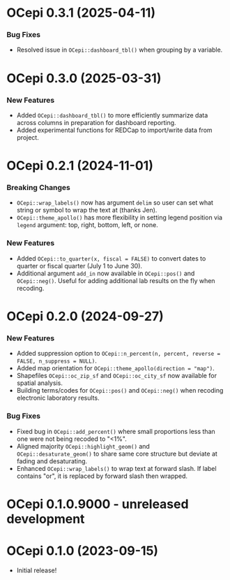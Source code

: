 # OCepi 0.3.1 (2025-04-11)

### Bug Fixes

-   Resolved issue in `OCepi::dashboard_tbl()` when grouping by a variable.

# OCepi 0.3.0 (2025-03-31)

### New Features

-   Added `OCepi::dashboard_tbl()` to more efficiently summarize data across columns in preparation for dashboard reporting.
-   Added experimental functions for REDCap to import/write data from project.

# OCepi 0.2.1 (2024-11-01)

### Breaking Changes

-   `OCepi::wrap_labels()` now has argument `delim` so user can set what string or symbol to wrap the text at (thanks Jen).
-   `OCepi::theme_apollo()` has more flexibility in setting legend position via `legend` argument: top, right, bottom, left, or none.

### New Features

-   Added `OCepi::to_quarter(x, fiscal = FALSE)` to convert dates to quarter or fiscal quarter (July 1 to June 30).
-   Additional argument `add_in` now available in `OCepi::pos()` and `OCepi::neg()`. Useful for adding additional lab results on the fly when recoding.

# OCepi 0.2.0 (2024-09-27)

### New Features

-   Added suppression option to `OCepi::n_percent(n, percent, reverse = FALSE, n_suppress = NULL)`.
-   Added map orientation for `OCepi::theme_apollo(direction = "map")`.
-   Shapefiles `OCepi::oc_zip_sf` and `OCepi::oc_city_sf` now available for spatial analysis.
-   Building terms/codes for `OCepi::pos()` and `OCepi::neg()` when recoding electronic laboratory results.

### Bug Fixes

-   Fixed bug in `OCepi::add_percent()` where small proportions less than one were not being recoded to "\<1%".
-   Aligned majority `OCepi::highlight_geom()` and `OCepi::desaturate_geom()` to share same core structure but deviate at fading and desaturating.
-   Enhanced `OCepi::wrap_labels()` to wrap text at forward slash. If label contains "or", it is replaced by forward slash then wrapped.

# OCepi 0.1.0.9000 - unreleased development

# OCepi 0.1.0 (2023-09-15)

-   Initial release!
